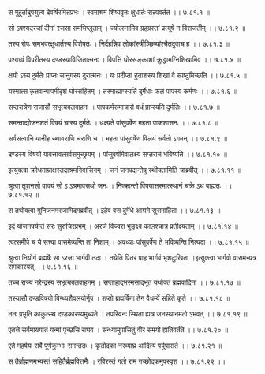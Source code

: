 स मुहूर्तादुपश्रुत्य देवर्षिरमितप्रभः ।
स्वमाश्रमं शिष्यवृतः क्षुधार्तः सन्न्यवर्तत ।। ७.८१.१ ॥

सो ऽपश्यदरजां दीनां रजसा समभिप्लुताम् ।
ज्योत्स्नामिव ग्रहग्रस्तां प्रत्यूषे न विराजतीम् ।। ७.८१.२ ॥

तस्य रोषः समभवत्क्षुधार्तस्य विशेषतः ।
निर्दहन्निव लोकांस्त्रीञ्छिष्यांश्चैतदुवाच ह ।। ७.८१.३ ॥

पश्यध्वं विपरीतस्य दण्डस्याविजितात्मनः ।
विपत्तिं घोरसङ्काशां क्रुद्धामग्निशिखामिव ।। ७.८१.४ ॥

क्षयो ऽस्य दुर्मतेः प्राप्तः सानुगस्य दुरात्मनः ।
यः प्रदीप्तां हुताशस्य शिखां वै स्प्रष्टुमिच्छति ।। ७.८१.५ ॥

यस्मात्स कृतवान्पापमीदृशं घोरसंहितम् ।
तस्मात्प्राप्स्यति दुर्मेधाः फलं पापस्य कर्मणः ।। ७.८१.६ ॥

सप्तरात्रेण राजासौ सभृत्यबलवाहनः ।
पापकर्मसमाचारो वधं प्राप्स्यति दुर्मतिः ।। ७.८१.७ ॥

समन्ताद्योजनशतं विषयं चास्य दुर्मतेः ।
धक्ष्यते पांसुवर्षेण महता पाकशासनः ।। ७.८१.८ ॥

सर्वसत्वानि यानीह स्थावराणि चराणि च ।
महता पांसुवर्षेण विलयं सर्वतो ऽगमन् ।। ७.८१.९ ॥

दण्डस्य विषयो यावत्तावत्सर्वसमुच्छ्रयम् ।
पांसुवर्षमिवालक्ष्यं सप्तरात्रं भविष्यति ।। ७.८१.१० ॥

इत्युक्त्वा क्रोधताम्राक्षस्तदाश्रमनिवासिनम् ।
जनं जनपदान्तेषु स्थीयतामिति चाब्रवीत् ।। ७.८१.११ ॥

श्रुत्वा तूशनसो वाक्यं सो ऽ ऽश्रमावसथो जनः ।
निष्क्रान्तो विषयात्तस्मात्स्थानं चक्रे ऽथ बाह्यतः ।। ७.८१.१२ ॥

स तथोक्त्वा मुनिजनमरजामिदमब्रवीत् ।
इहैव वस दुर्मेधे आश्रमे सुसमाहिता ।। ७.८१.१३ ॥

इदं योजनपर्यन्तं सरः सुरुचिरप्रभम् ।
अरजे विज्वरा भुङ्क्ष्व कालश्चात्र प्रतीक्ष्यताम् ।। ७.८१.१४ ॥

त्वत्समीपे च ये सत्त्वा वासमेष्यन्ति तां निशाम् ।
अवध्याः पांसुवर्षेण ते भविष्यन्ति नित्यदा ।। ७.८१.१५ ॥

श्रुत्वा नियोगं ब्रह्मर्षेः सा ऽरजा भार्गवी तदा ।
तथेति पितरं प्राह भार्गवं भृशदुःखिता ।इत्युक्त्वा भार्गवो वासमन्यत्र समकारयत् ।। ७.८१.१६ ॥

तच्च राज्यं नरेन्द्रस्य सभृत्यबलवाहनम् ।
सप्ताहाद्भस्मसाद्भूतं यथोक्तं ब्रह्मवादिना ।। ७.८१.१७ ॥

तस्यासौ दण्डविषयो विन्ध्यशैवलयोर्नृप ।
शप्तो ब्रह्मर्षिणा तेन वैधर्म्ये सहिते कृते ।। ७.८१.१८ ॥

ततः प्रभृति काकुत्स्थ दण्डकारण्यमुच्यते ।
तपस्विनः स्थिता ह्यत्र जनस्थानमतो ऽभवत् ।। ७.८१.१९ ॥

एतत्ते सर्वमाख्यातं यन्मां पृच्छसि राघव ।
सन्ध्यामुपासितुं वीर समयो ह्यतिवर्तते ।। ७.८१.२० ॥

एते महर्षयः सर्वे पूर्णकुम्भाः समन्ततः ।
कृतोदका नरव्याघ्र आदित्यं पर्युपासते ।। ७.८१.२१ ॥

स तैर्ब्राह्मणमभ्यस्तं सहितैर्ब्रह्मवित्तमैः ।
रविरस्तं गतो राम गच्छोदकमुपस्पृश ।। ७.८१.२२ ।।

